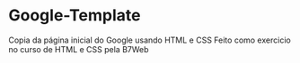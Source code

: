 # Google-Template
Copia da página inicial do Google usando HTML e CSS
Feito como exercicio no curso de HTML e CSS pela B7Web
